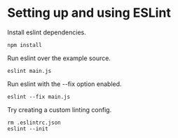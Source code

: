 # Setting up and using ESLint

Install eslint dependencies.
```
npm install
```

Run eslint over the example source.
```
eslint main.js
```

Run eslint with the --fix option enabled.
```
eslint --fix main.js
```

Try creating a custom linting config.
```
rm .eslintrc.json
eslint --init
```
